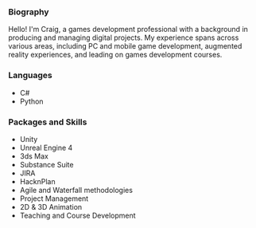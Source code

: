 ### Biography
Hello! I'm Craig, a games development professional with a background in producing and managing digital projects. My experience spans across various areas, including PC and mobile game development, augmented reality experiences, and leading on games development courses. 

### Languages
- C#
- Python

### Packages and Skills
- Unity
- Unreal Engine 4
- 3ds Max
- Substance Suite
- JIRA
- HacknPlan
- Agile and Waterfall methodologies
- Project Management
- 2D & 3D Animation
- Teaching and Course Development

<!--
**producercraig/producercraig** is a ✨ _special_ ✨ repository because its `README.md` (this file) appears on your GitHub profile.

Here are some ideas to get you started:

- 🔭 I’m currently working on ...
- 🌱 I’m currently learning ...
- 👯 I’m looking to collaborate on ...
- 🤔 I’m looking for help with ...
- 💬 Ask me about ...
- 📫 How to reach me: ...
- 😄 Pronouns: ...
- ⚡ Fun fact: ...
-->
